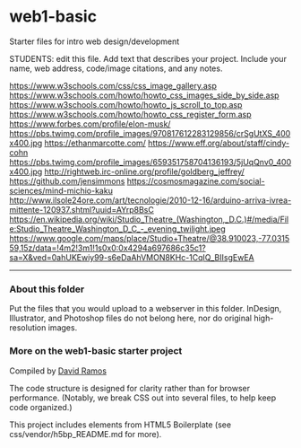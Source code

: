 # web1-basic

Starter files for intro web design/development

STUDENTS: edit this file. Add text that describes your project. Include your name, web address, code/image citations, and any notes.

https://www.w3schools.com/css/css_image_gallery.asp
https://www.w3schools.com/howto/howto_css_images_side_by_side.asp
https://www.w3schools.com/howto/howto_js_scroll_to_top.asp
https://www.w3schools.com/howto/howto_css_register_form.asp
https://www.forbes.com/profile/elon-musk/
https://pbs.twimg.com/profile_images/970817612283129856/crSgUtXS_400x400.jpg
https://ethanmarcotte.com/
https://www.eff.org/about/staff/cindy-cohn
https://pbs.twimg.com/profile_images/659351758704136193/5jUqQnv0_400x400.jpg
http://rightweb.irc-online.org/profile/goldberg_jeffrey/
https://github.com/jensimmons
https://cosmosmagazine.com/social-sciences/mind-michio-kaku
http://www.ilsole24ore.com/art/tecnologie/2010-12-16/arduino-arriva-ivrea-mittente-120937.shtml?uuid=AYrp8BsC
https://en.wikipedia.org/wiki/Studio_Theatre_(Washington,_D.C.)#/media/File:Studio_Theatre_Washington_D_C_-_evening_twilight.jpeg
https://www.google.com/maps/place/Studio+Theatre/@38.910023,-77.031559,15z/data=!4m2!3m1!1s0x0:0x4294a697686c35c1?sa=X&ved=0ahUKEwiy99-s6eDaAhVMON8KHc-1CqIQ_BIIsgEwEA


***

### About this folder

Put the files that you would upload to a webserver in this folder. InDesign, Illustrator, and Photoshop files do not belong here, nor do original high-resolution images.

### More on the web1-basic starter project

Compiled by [David Ramos](http://imaginaryterrain.com)

The code structure is designed for clarity rather than for browser performance. (Notably, we break CSS out into several files, to help keep code organized.)

This project includes elements from HTML5 Boilerplate (see css/vendor/h5bp_README.md for more).

